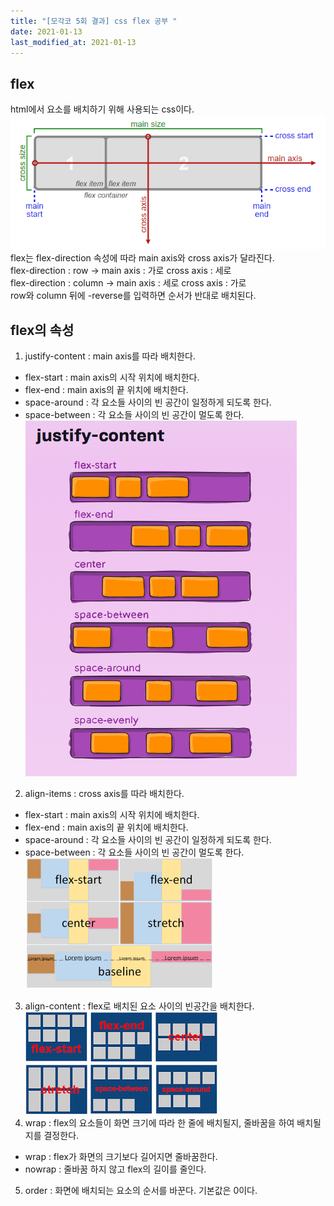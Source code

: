 ```yaml
---
title: "[모각코 5회 결과] css flex 공부 "
date: 2021-01-13
last_modified_at: 2021-01-13
---
```

## flex  
html에서 요소를 배치하기 위해 사용되는 css이다.  
![/images/210113/flexbox.png](/images/210113/flexbox.png)  
flex는 flex-direction 속성에 따라 main axis와 cross axis가 달라진다.  
flex-direction : row -> main axis : 가로 cross axis : 세로  
flex-direction : column -> main axis : 세로 cross axis : 가로  
row와 column 뒤에 -reverse를 입력하면 순서가 반대로 배치된다.  
## flex의 속성
1. justify-content : main axis를 따라 배치한다.
 - flex-start : main axis의 시작 위치에 배치한다.  
 - flex-end : main axis의 끝 위치에 배치한다.  
 - space-around : 각 요소들 사이의 빈 공간이 일정하게 되도록 한다.  
 - space-between : 각 요소들 사이의 빈 공간이 멀도록 한다.  
 ![/images/210113/justify-content.png](/images/210113/justify-content.png)  
2. align-items : cross axis를 따라 배치한다.  
 - flex-start : main axis의 시작 위치에 배치한다.  
 - flex-end : main axis의 끝 위치에 배치한다.  
 - space-around : 각 요소들 사이의 빈 공간이 일정하게 되도록 한다.  
 - space-between : 각 요소들 사이의 빈 공간이 멀도록 한다.  
 ![/images/210113/align-items.png](/images/210113/align-items.png)  
3. align-content : flex로 배치된 요소 사이의 빈공간을 배치한다.  
 ![/images/210113/align-content.png](/images/210113/align-content.png)
4. wrap : flex의 요소들이 화면 크기에 따라 한 줄에 배치될지, 줄바꿈을 하여 배치될 지를 결정한다.  
 - wrap : flex가 화면의 크기보다 길어지면 줄바꿈한다.  
 - nowrap : 줄바꿈 하지 않고 flex의 길이를 줄인다.  
5. order : 화면에 배치되는 요소의 순서를 바꾼다. 기본값은 0이다.  
